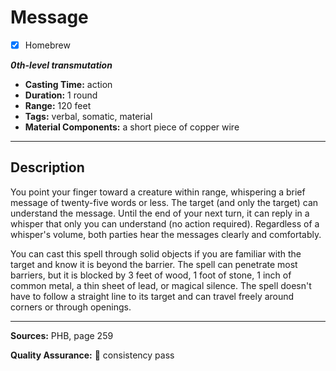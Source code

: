 # Message
- [x] Homebrew

***0th-level transmutation***
- **Casting Time:** action
- **Duration:** 1 round
- **Range:** 120 feet
- **Tags:** verbal, somatic, material
- **Material Components:** a short piece of copper wire

---

## Description
You point your finger toward a creature within range, whispering a brief message of twenty-five words or less.
The target (and only the target) can understand the message.
Until the end of your next turn, it can reply in a whisper that only you can understand (no action required).
Regardless of a whisper's volume, both parties hear the messages clearly and comfortably.

You can cast this spell through solid objects if you are familiar with the target and know it is beyond the barrier.
The spell can penetrate most barriers, but it is blocked by 3 feet of wood, 1 foot of stone, 1 inch of common metal, a thin sheet of lead, or magical silence.
The spell doesn't have to follow a straight line to its target and can travel freely around corners or through openings.

---

**Sources:** PHB, page 259

**Quality Assurance:** :star2: consistency pass
